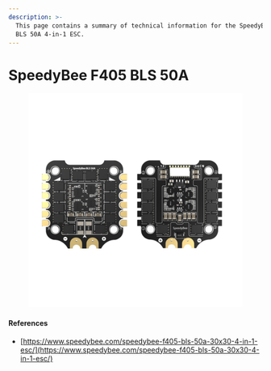 ```yaml
---
description: >-
  This page contains a summary of technical information for the SpeedyBee F405
  BLS 50A 4-in-1 ESC.
---
```


# SpeedyBee F405 BLS 50A

<figure><img src="../.gitbook/assets/esc_speedybee_f405_bls_50a.jpg" alt=""><figcaption></figcaption></figure>

#### References

* [https://www.speedybee.com/speedybee-f405-bls-50a-30x30-4-in-1-esc/](https://www.speedybee.com/speedybee-f405-bls-50a-30x30-4-in-1-esc/)
